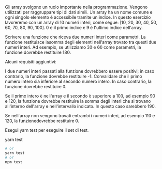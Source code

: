Gli array svolgono un ruolo importante nella programmazione. Vengono utilizzati per raggruppare tipi di dati simili. Un array ha un nome comune e ogni singolo elemento è accessibile tramite un indice.
In questo esercizio lavoreremo con un array di 10 numeri interi, come segue: [10, 20, 30, 40, 50, 60, 70, 80, 90, 100]. 0 è il primo indice e 9 è l'ultimo indice dell'array. 

Scrivere una funzione che riceva due numeri interi come parametri. La funzione restituisce lasomma degli elementi nell'array trovato tra questi due numeri interi. Ad esempio, se utilizziamo 30 e 60 come parametri, la funzione dovrebbe restituire 180. 

Alcuni requisiti aggiuntivi:

I due numeri interi passati alla funzione dovrebbero essere positivi; in caso contrario, la funzione dovrebbe restituire -1. Convalidare che il primo numero intero sia inferiore al secondo numero intero. In caso contrario, la funzione dovrebbe restituire 0. 

Se il primo intero è nell'array e il secondo è superiore a 100, ad esempio 90 e 120, la funzione dovrebbe restituire la somma degli interi che si trovano all'interno dell'array e nell'intervallo indicato. In questo caso sarebbero 190. 

Se nell'array non vengono trovati entrambi i numeri interi, ad esempio 110 e 120, la funzionedovrebbe restituire 0.


Esegui yarn test per eseguire il set di test.

yarn test

```bash
# or
yarn test
# or
npm test
```